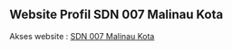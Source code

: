 ## Website Profil SDN 007 Malinau Kota

Akses website : [SDN 007 Malinau Kota](https://sdn007malinaukota.github.io/SDN007MalinauKota/)